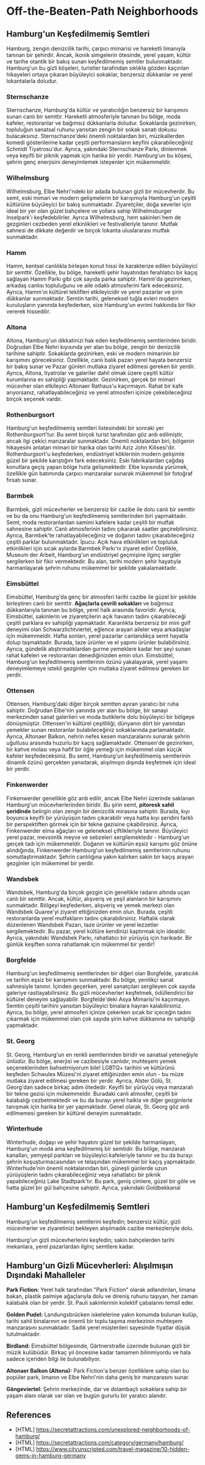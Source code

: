 # Off-the-Beaten-Path Neighborhoods

## Hamburg'un Keşfedilmemiş Semtleri

Hamburg, zengin denizcilik tarihi, çarpıcı mimarisi ve hareketli limanıyla tanınan bir şehirdir. Ancak, ikonik simgelerin ötesinde, yerel yaşam, kültür ve tarihe otantik bir bakış sunan keşfedilmemiş semtler bulunmaktadır. Hamburg'un bu gizli köşeleri, turistler tarafından sıklıkla gözden kaçırılan hikayeleri ortaya çıkaran büyüleyici sokaklar, benzersiz dükkanlar ve yerel lokantalarla doludur.

### Sternschanze

Sternschanze, Hamburg'da kültür ve yaratıcılığın benzersiz bir karışımını sunan canlı bir semttir. Hareketli atmosferiyle tanınan bu bölge, moda kafeler, restoranlar ve bağımsız dükkanlarla doludur. Sokaklarda gezinirken, topluluğun sanatsal ruhunu yansıtan zengin bir sokak sanatı dokusu bulacaksınız. Sternschanze'deki önemli noktalardan biri, müzikallerden komedi gösterilerine kadar çeşitli performansların keyfini çıkarabileceğiniz Schmidt Tiyatrosu'dur. Ayrıca, yakındaki Sternschanze Parkı, dinlenmek veya keyifli bir piknik yapmak için harika bir yerdir. Hamburg'un bu köşesi, şehrin genç enerjisini deneyimlemek isteyenler için mükemmeldir.

### Wilhelmsburg

Wilhelmsburg, Elbe Nehri'ndeki bir adada bulunan gizli bir mücevherdir. Bu semt, eski mimari ve modern gelişmelerin bir karışımıyla Hamburg'un çeşitli kültürüne büyüleyici bir bakış sunmaktadır. Ziyaretçiler, doğa severler için ideal bir yer olan güzel bahçelere ve yollara sahip Wilhelmsburger Inselpark'ı keşfedebilirler. Ayrıca Wilhelmsburg, hem sakinleri hem de gezginleri cezbeden yerel etkinlikleri ve festivalleriyle tanınır. Mutfak sahnesi de dikkate değerdir ve birçok lokanta uluslararası mutfak sunmaktadır.

### Hamm

Hamm, kentsel canlılıkla birleşen konut hissi ile karakterize edilen büyüleyici bir semttir. Özellikle, bu bölge, hareketli şehir hayatından ferahlatıcı bir kaçış sağlayan Hamm Parkı gibi çok sayıda parka sahiptir. Hamm'da gezinirken, arkadaş canlısı topluluğunu ve aile odaklı atmosferini fark edeceksiniz. Ayrıca, Hamm'ın kültürel teklifleri etkileyicidir ve yerel pazarlar ve şirin dükkanlar sunmaktadır. Semtin tarihi, geleneksel tuğla evleri modern kuruluşların yanında keşfederken, size Hamburg'un evrimi hakkında bir fikir vererek hissedilir.

### Altona

Altona, Hamburg'un dikkatinizi hak eden keşfedilmemiş semtlerinden biridir. Doğrudan Elbe Nehri kıyısında yer alan bu bölge, zengin bir denizcilik tarihine sahiptir. Sokaklarda gezinirken, eski ve modern mimarinin bir karışımını göreceksiniz. Özellikle, canlı balık pazarı yerel hayata benzersiz bir bakış sunar ve Pazar günleri mutlaka ziyaret edilmesi gereken bir yerdir. Ayrıca, Altona, tiyatrolar ve galeriler dahil olmak üzere çeşitli kültür kurumlarına ev sahipliği yapmaktadır. Gezinirken, gerçek bir mimari mücevher olan etkileyici Altonaer Rathaus'u kaçırmayın. Rahat bir kafe arıyorsanız, rahatlayabileceğiniz ve yerel atmosferi içinize çekebileceğiniz birçok seçenek vardır.

### Rothenburgsort

Hamburg'un keşfedilmemiş semtleri listesindeki bir sonraki yer Rothenburgsort'tur. Bu semt birçok turist tarafından göz ardı edilmiştir, ancak ilgi çekici manzaralar sunmaktadır. Önemli noktalardan biri, bölgenin hikayesini anlatan mimari bir harika olan tarihi Aziz John Kilisesi'dir. Rothenburgsort'u keşfederken, endüstriyel köklerinin modern gelişimle güzel bir şekilde karıştığını fark edeceksiniz. Eski fabrikalardan çağdaş konutlara geçiş yapan bölge hızla gelişmektedir. Elbe kıyısında yürümek, özellikle gün batımında çarpıcı manzaralar sunarak mükemmel bir fotoğraf fırsatı sunar.

### Barmbek

Barmbek, gizli mücevherler ve benzersiz bir cazibe ile dolu canlı bir semttir ve bu da onu Hamburg'un keşfedilmemiş semtlerinden biri yapmaktadır. Semt, moda restoranlardan samimi kafelere kadar çeşitli bir mutfak sahnesine sahiptir. Canlı atmosferinin tadını çıkararak saatler geçirebilirsiniz. Ayrıca, Barmbek'te rahatlayabileceğiniz ve doğanın tadını çıkarabileceğiniz çeşitli parklar bulunmaktadır. İpucu: Açık hava etkinlikleri ve topluluk etkinlikleri için sıcak aylarda Barmbek Parkı'nı ziyaret edin! Özellikle, Museum der Arbeit, Hamburg'un endüstriyel geçmişine ilginç sergiler sergilerken bir fikir vermektedir. Bu alan, tarihi modern şehir hayatıyla harmanlayarak şehrin ruhunu mükemmel bir şekilde yakalamaktadır.

### Eimsbüttel

Eimsbüttel, Hamburg'da genç bir atmosferi tarihi cazibe ile güzel bir şekilde birleştiren canlı bir semttir. **Ağaçlarla çevrili sokakları** ve bağımsız dükkanlarıyla tanınan bu bölge, yerel halk arasında favoridir. Ayrıca, Eimsbüttel, sakinlerin ve ziyaretçilerin açık havanın tadını çıkarabileceği çeşitli parklara ev sahipliği yapmaktadır. Karanlıkta benzersiz bir mini golf deneyimi olan Schwarzlichtviertel, eğlence arayan aileler veya arkadaşlar için mükemmeldir. Hafta sonları, yerel pazarlar canlandıkça semt hayatla dolup taşmaktadır. Burada, taze ürünler ve el yapımı ürünler bulabilirsiniz. Ayrıca, gündelik atıştırmalıklardan gurme yemeklere kadar her şeyi sunan rahat kafeleri ve restoranları denediğinizden emin olun. Eimsbüttel, Hamburg'un keşfedilmemiş semtlerinin özünü yakalayarak, yerel yaşamı deneyimlemeye istekli gezginler için mutlaka ziyaret edilmesi gereken bir yerdir.

### Ottensen

Ottensen, Hamburg'daki diğer birçok semtten ayıran yaratıcı bir ruha sahiptir. Doğrudan Elbe'nin yanında yer alan bu bölge, bir sanayi merkezinden sanat galerileri ve moda butiklerle dolu büyüleyici bir bölgeye dönüşmüştür. Ottensen'in kültürel çeşitliliği, dünyanın dört bir yanından yemekler sunan restoranlar bulabileceğiniz sokaklarında parlamaktadır. Ayrıca, Altonaer Balkon, nehrin nefes kesen manzaralarını sunarak şehrin uğultusu arasında huzurlu bir kaçış sağlamaktadır. Ottensen'de gezinirken, bir kahve molası veya hafif bir öğle yemeği için mükemmel olan küçük kafeler keşfedeceksiniz. Bu semt, Hamburg'un keşfedilmemiş semtlerinin dinamik özünü gerçekten yansıtarak, alışılmışın dışında keşfetmek için ideal bir yerdir.

### Finkenwerder

Finkenwerder genellikle göz ardı edilir, ancak Elbe Nehri üzerinde saklanan Hamburg'un mücevherlerinden biridir. Bu şirin semt, **pitoresk sahil şeridinde** belirgin olan zengin bir denizcilik mirasına sahiptir. Burada, kıyı boyunca keyifli bir yürüyüşün tadını çıkarabilir veya hatta kıyı şeridini farklı bir perspektiften görmek için bir tekne gezisine çıkabilirsiniz. Ayrıca, Finkenwerder elma ağaçları ve geleneksel çiftlikleriyle tanınır. Büyüleyici yerel pazar, mevsimlik meyve ve sebzeleri sergilemektedir - Hamburg'un gerçek tadı için mükemmeldir. Doğanın ve kültürün eşsiz karışımı göz önüne alındığında, Finkenwerder Hamburg'un keşfedilmemiş semtlerinin ruhunu somutlaştırmaktadır. Şehrin canlılığına yakın kalırken sakin bir kaçış arayan gezginler için mükemmel bir yerdir.

### Wandsbek

Wandsbek, Hamburg'da birçok gezgin için genellikle radarın altında uçan canlı bir semttir. Ancak, kültür, alışveriş ve yeşil alanların bir karışımını sunmaktadır. Bölgeyi keşfederken, alışveriş ve yemek merkezi olan Wandsbek Quaree'yi ziyaret ettiğinizden emin olun. Burada, çeşitli restoranlarda yerel mutfakların tadını çıkarabilirsiniz. Haftalık olarak düzenlenen Wandsbek Pazarı, taze ürünler ve yerel lezzetler sergilemektedir. Bu pazar, yerel kültüre kendinizi kaptırmak için idealdir. Ayrıca, yakındaki Wandsbek Parkı, rahatlatıcı bir yürüyüş için harikadır. Bir günlük keşiften sonra rahatlamak için mükemmel bir yerdir!

### Borgfelde

Hamburg'un keşfedilmemiş semtlerinden bir diğeri olan Borgfelde, yaratıcılık ve tarihin eşsiz bir karışımını sunmaktadır. Bu bölge, yenilikçi sanat sahnesiyle tanınır. İçinden geçerken, yerel sanatçıları sergileyen çok sayıda galeriye rastlayabilirsiniz. Bu gizli mücevherleri keşfetmek, ödüllendirici bir kültürel deneyim sağlayabilir. Borgfelde'deki Asya Mimarisi'ni kaçırmayın. Semtin çeşitli tarihini yansıtan büyüleyici binalara hayran kalabilirsiniz. Ayrıca, bu bölge, yerel atmosferi içinize çekerken sıcak bir içeceğin tadını çıkarmak için mükemmel olan çok sayıda şirin kahve dükkanına ev sahipliği yapmaktadır.

### St. Georg

St. Georg, Hamburg'un en renkli semtlerinden biridir ve sanatsal yeteneğiyle ünlüdür. Bu bölge, enerjisi ve cazibesiyle canlıdır, muhteşem yemek seçeneklerinden bahsetmiyorum bile! LGBTQ+ tarihini ve kültürünü keşfeden Schwules Müzesi'ni ziyaret ettiğinizden emin olun - bu müze mutlaka ziyaret edilmesi gereken bir yerdir. Ayrıca, Alster Gölü, St. Georg'dan sadece birkaç adım ötededir. Keyifli bir yürüyüş veya manzaralı bir tekne gezisi için mükemmeldir. Buradaki canlı atmosfer, çeşitli bir kalabalığı cezbetmektedir ve bu da burayı yerel halkla ve diğer gezginlerle tanışmak için harika bir yer yapmaktadır. Genel olarak, St. Georg göz ardı edilmemesi gereken bir kültürel deneyim sunmaktadır.

### Winterhude

Winterhude, doğayı ve şehir hayatını güzel bir şekilde harmanlayan, Hamburg'un moda ama keşfedilmemiş bir semtidir. Bu bölge, manzaralı kanalları, yemyeşil parkları ve büyüleyici kafeleriyle tanınır ve bu da burayı şehrin koşuşturmacasından ve telaşından mükemmel bir kaçış yapmaktadır. Winterhude'nin önemli noktalarından biri, güneşli günlerde uzun yürüyüşlerin tadını çıkarabileceğiniz veya rahatlatıcı bir piknik yapabileceğiniz Lake Stadtpark'tır. Bu park, geniş çimlere, güzel bir göle ve hatta güzel bir gül bahçesine sahiptir. Ayrıca, yakındaki Goldbekkanal


## Hamburg'un Keşfedilmemiş Semtleri

Hamburg'un keşfedilmemiş semtlerini keşfedin; benzersiz kültür, gizli mücevherler ve ziyaretinizi bekleyen alışılmadık cazibe merkezleriyle dolu.

Hamburg'un gizli mücevherlerini keşfedin; sakin bahçelerden tarihi mekanlara, yerel pazarlardan ilginç semtlere kadar.


## Hamburg'un Gizli Mücevherleri: Alışılmışın Dışındaki Mahalleler

**Park Fiction:** Yerel halk tarafından "Park Fiction" olarak adlandırılan, limana bakan, plastik palmiye ağaçlarıyla dolu ve direniş ruhunu taşıyan, her zaman kalabalık olan bir yerdir. St. Pauli sakinlerinin kolektif çabalarını temsil eder.

**Golden Pudel:** Landungsbrücken iskelelerine yakın konumda bulunan kulüp, tarihi sahil binalarının ve önemli bir toplu taşıma merkezinin muhteşem manzarasını sunmaktadır. Sadık yerel müşterileri sayesinde fiyatlar düşük tutulmaktadır.

**Birdland:** Eimsbüttel bölgesinde, Gärtnerstraße üzerinde bulunan gizli bir müzik kulübüdür. Birkaç yıl öncesine kadar tamamen bilinmiyordu ve hala sadece içeriden bilgi ile bulunabiliyor.

**Altonaer Balkon (Altona):** Park Fiction'a benzer özelliklere sahip olan bu popüler park, limanın ve Elbe Nehri'nin daha geniş bir manzarasını sunar.

**Gängeviertel:** Şehrin merkezinde, dar ve dolambaçlı sokaklara sahip bir yaşam alanı olarak var olan ve bugün gururlu bir yaratıcı alandır.


## References

- [HTML] https://secretattractions.com/unexplored-neighborhoods-of-hamburg/
- [HTML] https://secretattractions.com/category/germany/hamburg/
- [HTML] https://www.cityunscripted.com/travel-magazine/10-hidden-gems-in-hamburg-germany

